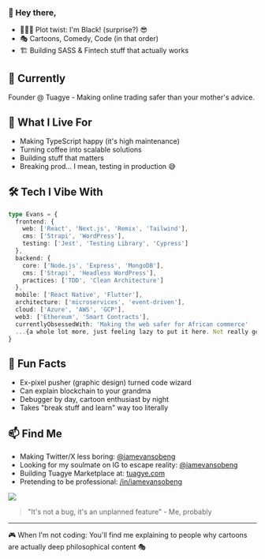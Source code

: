 ### 👋 Hey there,

- 👨🏿‍💻 Plot twist: I'm Black! (surprise?) 😎
- 🎭 Cartoons, Comedy, Code (in that order)
- 🏗️ Building SASS & Fintech stuff that actually works

## 🚀 Currently
Founder @ Tuagye - Making online trading safer than your mother's advice.

## 💼 What I Live For
- Making TypeScript happy (it's high maintenance)
- Turning coffee into scalable solutions
- Building stuff that matters
- Breaking prod... I mean, testing in production 😅

## 🛠️ Tech I Vibe With
```typescript
type Evans = {
  frontend: {
    web: ['React', 'Next.js', 'Remix', 'Tailwind'],
    cms: ['Strapi', 'WordPress'],
    testing: ['Jest', 'Testing Library', 'Cypress']
  },
  backend: {
    core: ['Node.js', 'Express', 'MongoDB'],
    cms: ['Strapi', 'Headless WordPress'],
    practices: ['TDD', 'Clean Architecture']
  },
  mobile: ['React Native', 'Flutter'],
  architecture: ['microservices', 'event-driven'],
  cloud: ['Azure', 'AWS', 'GCP'],
  web3: ['Ethereum', 'Smart Contracts'],
  currentlyObsessedWith: 'Making the web safer for African commerce'
  ...{a whole lot more, just feeling lazy to put it here. Not really getting paid for this}
}
```

## 🎯 Fun Facts
- Ex-pixel pusher (graphic design) turned code wizard
- Can explain blockchain to your grandma
- Debugger by day, cartoon enthusiast by night
- Takes "break stuff and learn" way too literally

## 📫 Find Me
- Making Twitter/X less boring: [@iamevansobeng](https://x.com/iamevansobeng)
- Looking for my soulmate on IG to escape reality: [@iamevansobeng](https://instagram.com/iamevansobeng)
- Building Tuagye Marketplace at: [tuagye.com](https://tuagye.com/download)
- Pretending to be professional: [/in/iamevansobeng](https://www.linkedin.com/in/iamevansobeng)

![](https://komarev.com/ghpvc/?username=iamevansobeng&color=1dbf73&style=for-the-badge)

> "It's not a bug, it's an unplanned feature" - Me, probably

---
🎮 When I'm not coding: You'll find me explaining to people why cartoons are actually deep philosophical content 🎭
